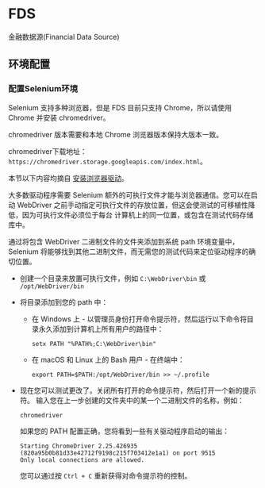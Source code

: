 # FDS

金融数据源(Financial Data Source)

## 环境配置

### 配置Selenium环境

Selenium 支持多种浏览器，但是 FDS 目前只支持 Chrome，所以请使用 Chrome 并安装 chromedriver。

chromedriver 版本需要和本地 Chrome 浏览器版本保持大版本一致。

chromedriver下载地址： `https://chromedriver.storage.googleapis.com/index.html`。

本节以下内容均摘自 [安装浏览器驱动](https://www.selenium.dev/zh-cn/documentation/getting_started/installing_browser_drivers/)。

大多数驱动程序需要 Selenium 额外的可执行文件才能与浏览器通信。您可以在启动 WebDriver 之前手动指定可执行文件的存放位置，但这会使测试的可移植性降低，因为可执行文件必须位于每台 计算机上的同一位置，或包含在测试代码存储库中。

通过将包含 WebDriver 二进制文件的文件夹添加到系统 path 环境变量中，Selenium 将能够找到其他二进制文件，而无需您的测试代码来定位驱动程序的确切位置。

- 创建一个目录来放置可执行文件，例如 `C:\WebDriver\bin` 或 `/opt/WebDriver/bin`
- 将目录添加到您的 path 中：
  - 在 Windows 上 - 以管理员身份打开命令提示符，然后运行以下命令将目录永久添加到计算机上所有用户的路径中：

    ```shell
    setx PATH "%PATH%;C:\WebDriver\bin"
    ```

  - 在 macOS 和 Linux 上的 Bash 用户 - 在终端中：

    ```shell
    export PATH=$PATH:/opt/WebDriver/bin >> ~/.profile
    ```

- 现在您可以测试更改了。关闭所有打开的命令提示符，然后打开一个新的提示符。 输入您在上一步创建的文件夹中的某一个二进制文件的名称，例如：

    ```shell
    chromedriver
    ```

    如果您的 PATH 配置正确，您将看到一些有关驱动程序启动的输出：

    ```shell
    Starting ChromeDriver 2.25.426935 (820a95b0b81d33e42712f9198c215f703412e1a1) on port 9515
    Only local connections are allowed.
    ```

    您可以通过按 `Ctrl + C` 重新获得对命令提示符的控制。
